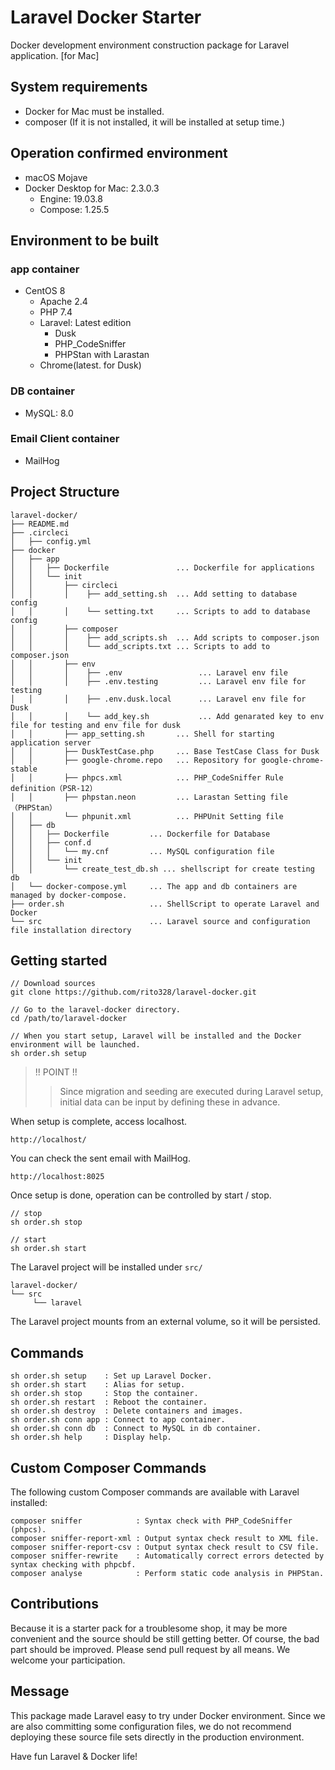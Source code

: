 # Laravel Docker Starter
Docker development environment construction package for Laravel application. [for Mac]  

## System requirements
- Docker for Mac must be installed.
- composer (If it is not installed, it will be installed at setup time.)
## Operation confirmed environment
- macOS Mojave
- Docker Desktop for Mac: 2.3.0.3
  - Engine: 19.03.8
  - Compose: 1.25.5
## Environment to be built
### app container
- CentOS 8
  - Apache 2.4
  - PHP 7.4
  - Laravel: Latest edition
    - Dusk
    - PHP_CodeSniffer
    - PHPStan with Larastan
  - Chrome(latest. for Dusk)
### DB container
- MySQL: 8.0
### Email Client container
- MailHog
## Project Structure
```
laravel-docker/
├── README.md
├── .circleci
│   ├── config.yml
├── docker
│   ├── app
│   │   ├── Dockerfile               ... Dockerfile for applications
│   │   └── init
│   │       ├── circleci
│   │       │    ├── add_setting.sh  ... Add setting to database config
│   │       │    └── setting.txt     ... Scripts to add to database config
│   │       ├── composer
│   │       │    ├── add_scripts.sh  ... Add scripts to composer.json
│   │       │    └── add_scripts.txt ... Scripts to add to composer.json
│   │       ├── env
│   │       │    ├── .env                 ... Laravel env file
│   │       │    ├── .env.testing         ... Laravel env file for testing
│   │       │    ├── .env.dusk.local      ... Laravel env file for Dusk
│   │       │    └── add_key.sh           ... Add genarated key to env file for testing and env file for dusk
│   │       ├── app_setting.sh       ... Shell for starting application server
│   │       ├── DuskTestCase.php     ... Base TestCase Class for Dusk
│   │       ├── google-chrome.repo   ... Repository for google-chrome-stable
│   │       ├── phpcs.xml            ... PHP_CodeSniffer Rule definition（PSR-12）
│   │       ├── phpstan.neon         ... Larastan Setting file（PHPStan）
│   │       └── phpunit.xml          ... PHPUnit Setting file
│   ├── db
│   │   ├── Dockerfile         ... Dockerfile for Database
│   │   ├── conf.d
│   │   │   └── my.cnf         ... MySQL configuration file
│   │   └── init
│   │       └── create_test_db.sh ... shellscript for create testing db
│   └── docker-compose.yml     ... The app and db containers are managed by docker-compose.
├── order.sh                   ... ShellScript to operate Laravel and Docker
└── src                        ... Laravel source and configuration file installation directory
```
## Getting started
```
// Download sources
git clone https://github.com/rito328/laravel-docker.git

// Go to the laravel-docker directory.
cd /path/to/laravel-docker

// When you start setup, Laravel will be installed and the Docker environment will be launched.
sh order.sh setup
```
> !! POINT !!
>> Since migration and seeding are executed during Laravel setup, initial data can be input by defining these in advance.

When setup is complete, access localhost.
```
http://localhost/
```
You can check the sent email with MailHog.
```
http://localhost:8025
```
Once setup is done, operation can be controlled by start / stop.
```
// stop
sh order.sh stop 

// start
sh order.sh start
```
The Laravel project will be installed under ```src/```
```
laravel-docker/
└── src
     └── laravel
```
The Laravel project mounts from an external volume, so it will be persisted.

## Commands
```
sh order.sh setup    : Set up Laravel Docker.
sh order.sh start    : Alias for setup.
sh order.sh stop     : Stop the container.
sh order.sh restart  : Reboot the container.
sh order.sh destroy  : Delete containers and images.
sh order.sh conn app : Connect to app container.
sh order.sh conn db  : Connect to MySQL in db container.
sh order.sh help     : Display help.
```

## Custom Composer Commands
The following custom Composer commands are available with Laravel installed:
```
composer sniffer            : Syntax check with PHP_CodeSniffer (phpcs).
composer sniffer-report-xml : Output syntax check result to XML file.
composer sniffer-report-csv : Output syntax check result to CSV file.
composer sniffer-rewrite    : Automatically correct errors detected by syntax checking with phpcbf.
composer analyse            : Perform static code analysis in PHPStan.
```

## Contributions
Because it is a starter pack for a troublesome shop, it may be more convenient and the source should be still getting better. Of course, the bad part should be improved. Please send pull request by all means. We welcome your participation.

## Message
This package made Laravel easy to try under Docker environment.
Since we are also committing some configuration files, we do not recommend deploying these source file sets directly in the production environment.

Have fun Laravel & Docker life!
